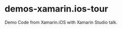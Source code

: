 demos-xamarin.ios-tour
======================

Demo Code from Xamarin.iOS with Xamarin Studio talk.
